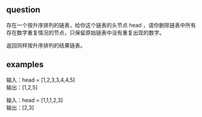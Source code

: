 ## question
存在一个按升序排列的链表，给你这个链表的头节点 head ，请你删除链表中所有存在数字重复情况的节点，只保留原始链表中没有重复出现的数字。

返回同样按升序排列的结果链表。

## examples
输入：head = [1,2,3,3,4,4,5]\
输出：[1,2,5]

输入：head = [1,1,1,2,3]\
输出：[2,3]

